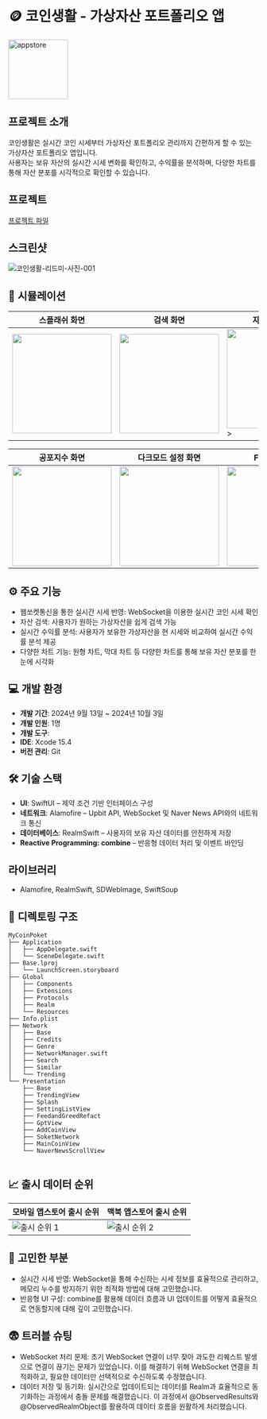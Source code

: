 # 🪙 코인생활 - 가상자산 포트폴리오 앱
<img src="https://github.com/user-attachments/assets/b83d844d-8d4e-4ab2-9150-0ab7266f3346" alt="appstore" width="120" height="120">

## 프로젝트 소개
코인생활은 실시간 코인 시세부터 가상자산 포트폴리오 관리까지 간편하게 할 수 있는 가상자산 포트폴리오 앱입니다.<br/> 사용자는 보유 자산의 실시간 시세 변화를 확인하고, 수익률을 분석하며, 다양한 차트를 통해 자산 분포를 시각적으로 확인할 수 있습니다.

## 프로젝트
[프로젝트 파일](https://github.com/Acasiax/MyCoinPoket2)

## 스크린샷
![코인생활-리드미-사진-001](https://github.com/user-attachments/assets/784c4f5e-e36b-4db7-a4b9-b77e87ed4dc3)

## 📱 시뮬레이션
| 스플래쉬 화면 | 검색 화면 | 자산 추가 화면 | 포트폴리오 화면 | 뉴스 화면 |
|---------------|---------------|---------------|---------------|---------------|
| <img src="https://github.com/user-attachments/assets/be8dba8c-9550-48f6-b270-33822f61a98b" width="200" /> | <img src="https://github.com/user-attachments/assets/a041858d-f321-4ef8-8765-2609b20b9870" width="200" /> | <img src="https://github.com/user-attachments/assets/8a7c9fbb-680a-4a51-b7fb-a0c5b3f5048b" width="200" />> | <img src="https://github.com/user-attachments/assets/fe7c7c27-1d0b-4ed2-893d-b8c0830fb7b0" width="200" /> | <img src="https://github.com/user-attachments/assets/8eefd325-3de9-4bac-9310-9986492c4ff1" width="200" />

| 공포지수 화면 | 다크모드 설정 화면 | Face ID 화면 | 보유 자산 차트 화면 | 시세 차트 화면 |
|---------------|---------------|---------------|---------------|---------------|
 | <img src="https://github.com/user-attachments/assets/fb10df48-839d-4575-938e-ff149e8104db" width="200" /> | <img src="https://github.com/user-attachments/assets/29cd6406-1488-4906-916d-1eaa071cd8f7" width="200" /> | <img src="https://github.com/user-attachments/assets/4a689071-147d-4c63-b650-5e6bda0f957d" width="200" /> | <img src="https://github.com/user-attachments/assets/e915434d-8e22-4c8a-bdee-9bdc68e2a32c" width="200" /> | <img src="https://github.com/user-attachments/assets/fa7ac0a8-6f2f-4d4f-9a13-30986895350c" width="200" />


## ⚙️ 주요 기능

- 웹쏘켓통신을 통한 실시간 시세 반영: WebSocket을 이용한 실시간 코인 시세 확인<br/>
- 자산 검색: 사용자가 원하는 가상자산을 쉽게 검색 가능<br/>
- 실시간 수익률 분석: 사용자가 보유한 가상자산을 현 시세와 비교하여 실시간 수익률 분석 제공<br/>
- 다양한 차트 기능: 원형 차트, 막대 차트 등 다양한 차트를 통해 보유 자산 분포를 한눈에 시각화<br/>


## 💻 개발 환경

- **개발 기간**: 2024년 9월 13일 ~ 2024년 10월 3일<br/>
- **개발 인원**: 1명<br/>
- **개발 도구**:<br/>
- **IDE**: Xcode 15.4<br/>
- **버전 관리**: Git<br/>

## 🛠️ 기술 스택
- **UI**: SwiftUI – 제약 조건 기반 인터페이스 구성<br/>
- **네트워크**: Alamofire – Upbit API, WebSocket 및 Naver News API와의 네트워크 통신<br/>
- **데이터베이스**: RealmSwift – 사용자의 보유 자산 데이터를 안전하게 저장<br/>
- **Reactive Programming: combine** – 반응형 데이터 처리 및 이벤트 바인딩<br/>

## 라이브러리
- Alamofire, RealmSwift, SDWebImage, SwiftSoup

## 📁 디렉토링 구조
```
MyCoinPoket
├── Application
│   ├── AppDelegate.swift
│   └── SceneDelegate.swift
├── Base.lproj
│   └── LaunchScreen.storyboard
├── Global
│   ├── Components
│   ├── Extensions
│   ├── Protocols
│   ├── Realm
│   └── Resources
├── Info.plist
├── Network
│   ├── Base
│   ├── Credits
│   ├── Genre
│   ├── NetworkManager.swift
│   ├── Search
│   ├── Similar
│   └── Trending
└── Presentation
    ├── Base
    ├── TrendingView
    ├── Splash
    ├── SettingListView
    ├── FeedandGreedRefact
    ├── GptView
    ├── AddCoinView
    ├── SoketNetwork
    ├── MainCoinView
    └── NaverNewsScrollView


```
## 📈 출시 데이터 순위
| 모바일 앱스토어 출시 순위 | 맥북 앱스토어 출시 순위 |
|---------------|---------------|
| ![출시 순위 1](https://github.com/user-attachments/assets/23b6bdfd-00bf-4322-bbee-0ba73527edd5) | ![출시 순위 2](https://github.com/user-attachments/assets/e9cf066b-65e3-4bd6-ba17-01444484498e) |




## 🤔 고민한 부분

- 실시간 시세 반영: WebSocket을 통해 수신하는 시세 정보를 효율적으로 관리하고, 메모리 누수를 방지하기 위한 최적화 방법에 대해 고민했습니다.
- 반응형 UI 구성: combine를 활용해 데이터 흐름과 UI 업데이트를 어떻게 효율적으로 연동할지에 대해 깊이 고민했습니다.

## 😨 트러블 슈팅

- WebSocket 처리 문제: 초기 WebSocket 연결이 너무 잦아 과도한 리퀘스트 발생으로 연결이 끊기는 문제가 있었습니다. 이를 해결하기 위해 WebSocket 연결을 최적화하고, 필요한 데이터만 선택적으로 수신하도록 수정했습니다.
- 데이터 저장 및 동기화: 실시간으로 업데이트되는 데이터를 Realm과 효율적으로 동기화하는 과정에서 충돌 문제를 해결했습니다. 이 과정에서 @ObservedResults와 @ObservedRealmObject를 활용하여 데이터 흐름을 원활하게 처리했습니다.

